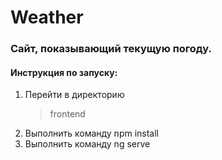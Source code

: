 # Weather #

### Сайт, показывающий текущую погоду. ###


#### Инструкция по запуску: ####
1. Перейти в директорию 
    >frontend
2. Выполнить команду npm install
3. Выполнить команду ng serve
